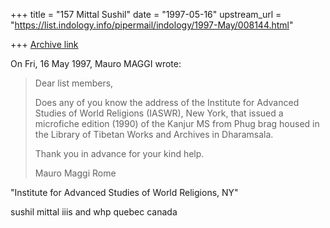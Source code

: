 +++
title = "157 Mittal Sushil"
date = "1997-05-16"
upstream_url = "https://list.indology.info/pipermail/indology/1997-May/008144.html"

+++
[Archive link](https://list.indology.info/pipermail/indology/1997-May/008144.html)

On Fri, 16 May 1997, Mauro MAGGI wrote:

> Dear list members,
> 
> Does any of you know the address of the Institute for Advanced Studies of
> World Religions (IASWR), New York, that issued a microfiche edition (1990)
> of the Kanjur MS from Phug brag housed in the Library of Tibetan Works and
> Archives in Dharamsala.
> 
> Thank you in advance for your kind help.
> 
> Mauro Maggi
> Rome
> 


"Institute for Advanced Studies of World Religions, NY" <iaswr at aol.com>


sushil mittal
iiis and whp
quebec
canada






